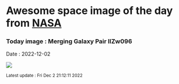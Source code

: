 
# Awesome space image of the day from [NASA](https://api.nasa.gov/)

### Today image : Merging Galaxy Pair IIZw096
Date : 2022-12-02

![](https://apod.nasa.gov/apod/image/2212/potm2211a_1024.jpg)

<small>Latest update : Fri Dec  2 21:12:11 2022</small>
        